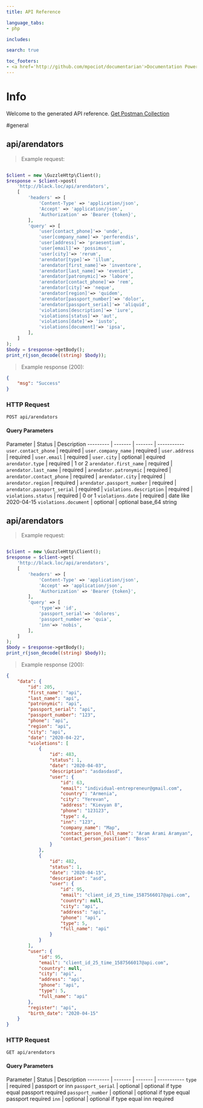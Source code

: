 ```yaml
---
title: API Reference

language_tabs:
- php

includes:

search: true

toc_footers:
- <a href='http://github.com/mpociot/documentarian'>Documentation Powered by Documentarian</a>
---
```

<!-- START_INFO -->
# Info

Welcome to the generated API reference.
[Get Postman Collection](http://black.loc/docs/collection.json)

<!-- END_INFO -->

#general


<!-- START_97706d28f14d0a8cf5c04d5ec5479575 -->
## api/arendators
> Example request:

```php

$client = new \GuzzleHttp\Client();
$response = $client->post(
    'http://black.loc/api/arendators',
    [
        'headers' => [
            'Content-Type' => 'application/json',
            'Accept' => 'application/json',
            'Authorization' => 'Bearer {token}',
        ],
        'query' => [
            'user[contact_phone]'=> 'unde',
            'user[company_name]'=> 'perferendis',
            'user[address]'=> 'praesentium',
            'user[email]'=> 'possimus',
            'user[city]'=> 'rerum',
            'arendator[type]'=> 'illum',
            'arendator[first_name]'=> 'inventore',
            'arendator[last_name]'=> 'eveniet',
            'arendator[patronymic]'=> 'labore',
            'arendator[contact_phone]'=> 'rem',
            'arendator[city]'=> 'neque',
            'arendator[region]'=> 'quidem',
            'arendator[passport_number]'=> 'dolor',
            'arendator[passport_serial]'=> 'aliquid',
            'violations[description]'=> 'iure',
            'violations[status]'=> 'aut',
            'violations[date]'=> 'iusto',
            'violations[document]'=> 'ipsa',
        ],
    ]
);
$body = $response->getBody();
print_r(json_decode((string) $body));
```


> Example response (200):

```json
{
    "msg": "Success"
}
```

### HTTP Request
`POST api/arendators`

#### Query Parameters

Parameter | Status | Description
--------- | ------- | ------- | -----------
    `user.contact_phone` |  required  | 
    `user.company_name` |  required  | 
    `user.address` |  required  | 
    `user.email` |  required  | 
    `user.city` |  optional  | equired
    `arendator.type` |  required  | 1 or 2
    `arendator.first_name` |  required  | 
    `arendator.last_name` |  required  | 
    `arendator.patronymic` |  required  | 
    `arendator.contact_phone` |  required  | 
    `arendator.city` |  required  | 
    `arendator.region` |  required  | 
    `arendator.passport_number` |  required  | 
    `arendator.passport_serial` |  required  | 
    `violations.description` |  required  | 
    `violations.status` |  required  | 0 or 1
    `violations.date` |  required  | date like 2020-04-15
    `violations.document` |  optional  | optional base_64 string

<!-- END_97706d28f14d0a8cf5c04d5ec5479575 -->

<!-- START_0edbb0df171b5a423ddb7fd4fc5f05be -->
## api/arendators
> Example request:

```php

$client = new \GuzzleHttp\Client();
$response = $client->get(
    'http://black.loc/api/arendators',
    [
        'headers' => [
            'Content-Type' => 'application/json',
            'Accept' => 'application/json',
            'Authorization' => 'Bearer {token}',
        ],
        'query' => [
            'type'=> 'id',
            'passport_serial'=> 'dolores',
            'passport_number'=> 'quia',
            'inn'=> 'nobis',
        ],
    ]
);
$body = $response->getBody();
print_r(json_decode((string) $body));
```


> Example response (200):

```json
{
    "data": {
        "id": 205,
        "first_name": "api",
        "last_name": "api",
        "patronymic": "api",
        "passport_serial": "api",
        "passport_number": "123",
        "phone": "api",
        "region": "api",
        "city": "api",
        "date": "2020-04-22",
        "violetions": [
            {
                "id": 483,
                "status": 1,
                "date": "2020-04-03",
                "description": "asdasdasd",
                "user": {
                    "id": 63,
                    "email": "individual-entrepreneur@gmail.com",
                    "country": "Armenia",
                    "city": "Yerevan",
                    "address": "Kievyan 8",
                    "phone": "123123",
                    "type": 4,
                    "inn": "123",
                    "company_name": "Map",
                    "contact_person_full_name": "Aram Arami Aramyan",
                    "contact_person_position": "Boss"
                }
            },
            {
                "id": 482,
                "status": 1,
                "date": "2020-04-15",
                "description": "asd",
                "user": {
                    "id": 95,
                    "email": "client_id_25_time_1587566017@api.com",
                    "country": null,
                    "city": "api",
                    "address": "api",
                    "phone": "api",
                    "type": 5,
                    "full_name": "api"
                }
            }
        ],
        "user": {
            "id": 95,
            "email": "client_id_25_time_1587566017@api.com",
            "country": null,
            "city": "api",
            "address": "api",
            "phone": "api",
            "type": 5,
            "full_name": "api"
        },
        "register": "api",
        "birth_date": "2020-04-15"
    }
}
```

### HTTP Request
`GET api/arendators`

#### Query Parameters

Parameter | Status | Description
--------- | ------- | ------- | -----------
    `type` |  required  | passport or inn
    `passport_serial` |  optional  | optional  if type equal passport required
    `passport_number` |  optional  | optional  if type equal passport required
    `inn` |  optional  | optional  if type equal inn required

<!-- END_0edbb0df171b5a423ddb7fd4fc5f05be -->


